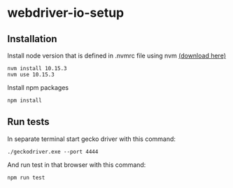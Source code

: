 # webdriver-io-setup

## Installation

Install node version that is defined in .nvmrc file using nvm [(download here)](https://github.com/coreybutler/nvm-windows/releases)

```
nvm install 10.15.3
nvm use 10.15.3
```

Install npm packages

```
npm install
```

## Run tests

In separate terminal start gecko driver with this command:

```
./geckodriver.exe --port 4444
```

And run test in that browser with this command:
```
npm run test
```
